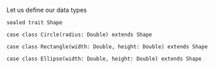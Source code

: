 Let us define our data types

    sealed trait Shape
    
    case class Circle(radius: Double) extends Shape
    
    case class Rectangle(width: Double, height: Double) extends Shape
    
    case class Ellipse(width: Double, height: Double) extends Shape